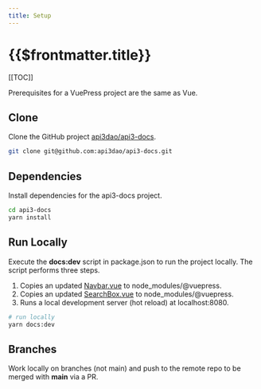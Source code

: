 ```yaml
---
title: Setup
---
```


# {{$frontmatter.title}}

<TocHeader />
[[TOC]]

Prerequisites for a VuePress project are the same as Vue.

## Clone

Clone the GitHub project [api3dao/api3-docs](https://github.com/api3dao/api3-docs).

```bash
git clone git@github.com:api3dao/api3-docs.git

```

## Dependencies

Install dependencies for the api3-docs project.

```bash
cd api3-docs
yarn install
```

## Run Locally

Execute the **docs:dev** script in package.json to run the project locally. The script performs three steps.

1. Copies an updated [Navbar.vue](./override-components.md#navbar-vue) to node_modules/@vuepress.
2. Copies an updated [SearchBox.vue](./override-components.md#searchbox-vue) to node_modules/@vuepress.
3. Runs a local development server (hot reload) at localhost:8080.

```bash
# run locally
yarn docs:dev
```

## Branches

Work locally on branches (not main) and push to the remote repo to be merged with **main** via a PR.
